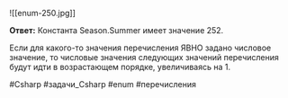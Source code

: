 ![[enum-250.jpg]]

**Ответ:**
Константа Season.Summer имеет значение 252.  
  
Если для какого-то значения перечисления ЯВНО задано числовое значение, то числовые значения следующих значений перечисления будут идти в возрастающем порядке, увеличиваясь на 1.

#Csharp #задачи_Csharp #enum #перечисления 
 

